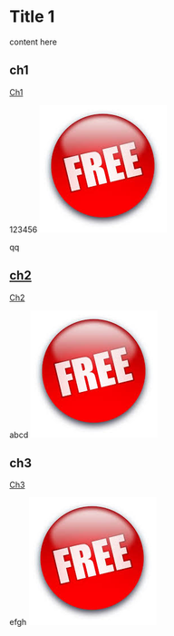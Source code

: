 # Title 1

content here

## ch1 

[Ch1](./L1/L1.md)

123456 ![img](./1.jpeg)

qq <a href="./1.jpeg" />

## ch2

[Ch2](./L2/L2.md)

abcd <img src="./1.jpeg"></img>

## ch3

[Ch3](./L3/L3.md)

efgh <img src="./1.jpeg" />
